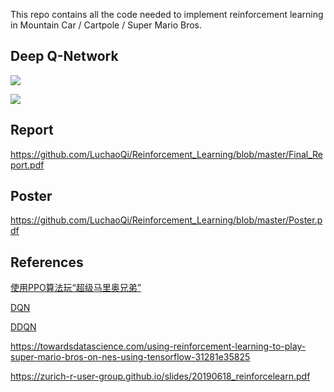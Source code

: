This repo contains all the code needed to implement reinforcement learning in Mountain Car / Cartpole / Super Mario Bros.

## Deep Q-Network

![](https://raw.githubusercontent.com/LuchaoQi/Reinforcement_Learning/master/DQN/videos/1587340218.7419407/1587340218.7419407/openaigym.video.0.22196.video000000.gif)

![](https://github.com/LuchaoQi/Reinforcement_Learning/blob/master/demo.gif?raw=True)


## Report

https://github.com/LuchaoQi/Reinforcement_Learning/blob/master/Final_Report.pdf

## Poster

https://github.com/LuchaoQi/Reinforcement_Learning/blob/master/Poster.pdf

## References

[使用PPO算法玩“超级马里奥兄弟”](https://developer.huaweicloud.com/develop/aigallery/usecase/detail?id=3390253c-a00f-4c2a-92b6-08384ec31693)

[DQN](https://github.com/sebastianheinz/super-mario-reinforcement-learning)

[DDQN](https://github.com/davidchiou/DDQN_Mario)

https://towardsdatascience.com/using-reinforcement-learning-to-play-super-mario-bros-on-nes-using-tensorflow-31281e35825

https://zurich-r-user-group.github.io/slides/20190618_reinforcelearn.pdf






